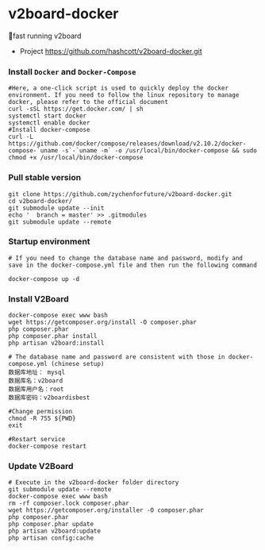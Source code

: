 # v2board-docker
🐳fast running v2board
* Project
https://github.com/hashcott/v2board-docker.git

### Install `Docker` and `Docker-Compose`
```
#Here, a one-click script is used to quickly deploy the docker environment. If you need to follow the linux repository to manage docker, please refer to the official document
curl -sSL https://get.docker.com/ | sh 
systemctl start docker 
systemctl enable docker
#Install docker-compose
curl -L https://github.com/docker/compose/releases/download/v2.10.2/docker-compose-`uname -s`-`uname -m` -o /usr/local/bin/docker-compose && sudo chmod +x /usr/local/bin/docker-compose
```
### Pull stable version

```
git clone https://github.com/zychenforfuture/v2board-docker.git
cd v2board-docker/
git submodule update --init
echo '  branch = master' >> .gitmodules
git submodule update --remote
```

### Startup environment


```
# If you need to change the database name and password, modify and save in the docker-compose.yml file and then run the following command

docker-compose up -d
```

### Install V2Board
```
docker-compose exec www bash
wget https://getcomposer.org/install -O composer.phar
php composer.phar
php composer.phar install
php artisan v2board:install

# The database name and password are consistent with those in docker-compose.yml (chinese setup)
数据库地址： mysql
数据库名：v2board
数据库用户名：root
数据库密码：v2boardisbest

#Change permission
chmod -R 755 ${PWD}
exit

#Restart service
docker-compose restart

```
### Update V2Board
```
# Execute in the v2board-docker folder directory
git submodule update --remote
docker-compose exec www bash
rm -rf composer.lock composer.phar
wget https://getcomposer.org/installer -O composer.phar
php composer.phar
php composer.phar update
php artisan v2board:update
php artisan config:cache
```
